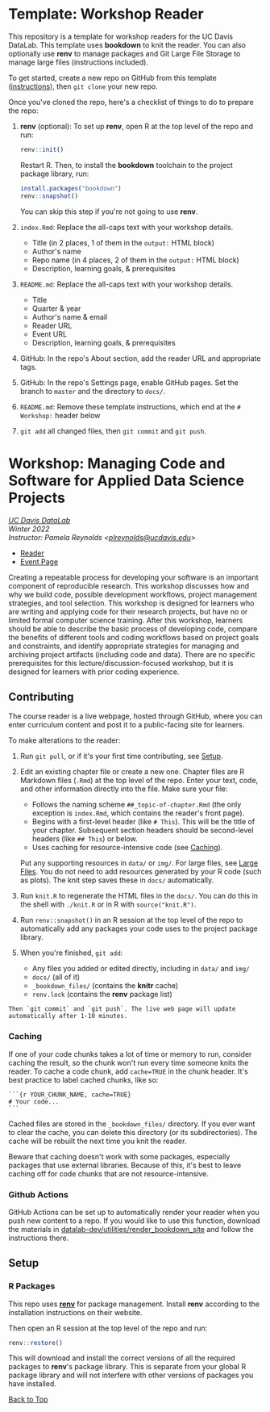 # Template: Workshop Reader

This repository is a template for workshop readers for the UC Davis DataLab.
This template uses **bookdown** to knit the reader. You can also optionally use
**renv** to manage packages and Git Large File Storage to manage large files
(instructions included).

To get started, create a new repo on GitHub from this template
([instructions][gh]), then `git clone` your new repo.

[gh]: https://docs.github.com/en/github/creating-cloning-and-archiving-repositories/creating-a-repository-from-a-template

Once you've cloned the repo, here's a checklist of things to do to prepare the
repo:

1. **renv** (optional): To set up **renv**, open R at the top level of the repo
   and run:

    ```r
    renv::init()
    ```

    Restart R. Then, to install the **bookdown** toolchain to the project
    package library, run:

    ```r
    install.packages("bookdown")
    renv::snapshot()
    ```

    You can skip this step if you're not going to use **renv**.

2. `index.Rmd`: Replace the all-caps text with your workshop details.
    + Title (in 2 places, 1 of them in the `output:` HTML block)
    + Author's name
    + Repo name (in 4 places, 2 of them in the `output:` HTML block)
    + Description, learning goals, & prerequisites

3. `README.md`: Replace the all-caps text with your workshop details.
    + Title
    + Quarter & year
    + Author's name & email
    + Reader URL
    + Event URL
    + Description, learning goals, & prerequisites

4. GitHub: In the repo's About section, add the reader URL and appropriate
   tags.

5. GitHub: In the repo's Settings page, enable GitHub pages. Set the branch to
   `master` and the directory to `docs/`.

6. `README.md`: Remove these template instructions, which end at the `#
   Workshop:` header below

7. `git add` all changed files, then `git commit` and `git push`.


# Workshop: Managing Code and Software for Applied Data Science Projects

_[UC Davis DataLab](https://datalab.ucdavis.edu/)_  
_Winter 2022_  
_Instructor: Pamela Reynolds <<plreynolds@ucdavis.edu>>_  

* [Reader](https://ucdavisdatalab.github.io/workshop_data-science-software-management/)
* [Event Page](https://datalab.ucdavis.edu/eventscalendar/code-management-workshop/)

Creating a repeatable process for developing your software is an important component of reproducible research. This workshop discusses how and why we build code, possible development workflows, project management strategies, and tool selection. This workshop is designed for learners who are writing and applying code for their research projects, but have no or limited formal computer science training. After this workshop, learners should be able to describe the basic process of developing code, compare the benefits of different tools and coding workflows based on project goals and constraints, and identify appropriate strategies for managing and archiving project artifacts (including code and data). There are no specific prerequisites for this lecture/discussion-focused workshop, but it is designed for learners with prior coding experience.


## Contributing

The course reader is a live webpage, hosted through GitHub, where you can enter
curriculum content and post it to a public-facing site for learners.

To make alterations to the reader:

1.  Run `git pull`, or if it's your first time contributing, see
    [Setup](#setup).

2.  Edit an existing chapter file or create a new one. Chapter files are R
    Markdown files (`.Rmd`) at the top level of the repo. Enter your text,
    code, and other information directly into the file. Make sure your file:

    - Follows the naming scheme `##_topic-of-chapter.Rmd` (the only exception
      is `index.Rmd`, which contains the reader's front page).
    - Begins with a first-level header (like `# This`). This will be the title
      of your chapter. Subsequent section headers should be second-level
      headers (like `## This`) or below.
    - Uses caching for resource-intensive code (see [Caching](#caching)).

    Put any supporting resources in `data/` or `img/`. For large files, see
    [Large Files](#large-files). You do not need to
    add resources generated by your R code (such as plots). The knit step saves
    these in `docs/` automatically.

3.  Run `knit.R` to regenerate the HTML files in the `docs/`. You can do this
    in the shell with `./knit.R` or in R with `source("knit.R")`.

4.  Run `renv::snapshot()` in an R session at the top level of the repo to
    automatically add any packages your code uses to the project package
    library.

5.  When you're finished, `git add`:
    - Any files you added or edited directly, including in `data/` and `img/`
    - `docs/` (all of it)
    - `_bookdown_files/` (contains the **knitr** cache)
    * `renv.lock` (contains the **renv** package list)
<!--
    - `.gitattributes` (contains the Git LFS file list)
-->

    Then `git commit` and `git push`. The live web page will update
    automatically after 1-10 minutes.


### Caching

If one of your code chunks takes a lot of time or memory to run, consider
caching the result, so the chunk won't run every time someone knits the
reader. To cache a code chunk, add `cache=TRUE` in the chunk header. It's
best practice to label cached chunks, like so:

````
```{r YOUR_CHUNK_NAME, cache=TRUE}
# Your code...
```
````

Cached files are stored in the `_bookdown_files/` directory. If you ever want
to clear the cache, you can delete this directory (or its subdirectories).
The cache will be rebuilt the next time you knit the reader.

Beware that caching doesn't work with some packages, especially packages that
use external libraries. Because of this, it's best to leave caching off for
code chunks that are not resource-intensive.


<!--
### Large Files

If you want to include a large file (say over 1 MB), you should use git LFS.
You can register a large file with git LFS with the shell command:

```sh
git lfs track YOUR_FILE
```

This command updates the `.gitattributes` file at the top level of the repo. To
make sure the change is saved, you also need to run:

```sh
git add .gitattributes
```

Now that your large is registered with git LFS, you can add, commit, and push
the file with git the same way you would any other file, and git LFS will
automatically intercede as needed.

GitHub provides 1 GB of storage and 1 GB of monthly bandwidth free per repo for
large files. If your large file is more than 50 MB, check with the other
contributors before adding it.
-->

### Github Actions

GitHub Actions can be set up to automatically render your reader when you push 
new content to a repo. If you would like to use this function, download the 
materials in [datalab-dev/utilities/render_bookdown_site][render-site] and 
follow the instructions there.

[render-site]: https://github.com/datalab-dev/utilities/tree/main/render_bookdown_site

## Setup


<!--
### Git LFS

This repo uses [Git Large File Storage][git-lfs] (git LFS) for large files. If
you don't have git LFS installed, [download it][git-lfs] and run the installer.
Then in the shell (in any directory), run:

```sh
git lfs install
```

Then your one-time setup of git LFS is done. Next, clone this repo with `git
clone`. The large files will be downloaded automatically with the rest of the
repo.

[git-lfs]: https://git-lfs.github.com/
-->


### R Packages

This repo uses [**renv**](https://rstudio.github.io/renv/) for package
management. Install **renv** according to the installation instructions on
their website.

Then open an R session at the top level of the repo and run:

```r
renv::restore()
```

This will download and install the correct versions of all the required
packages to **renv**'s package library. This is separate from your global R
package library and will not interfere with other versions of packages you have
installed.

[Back to Top](#top)
